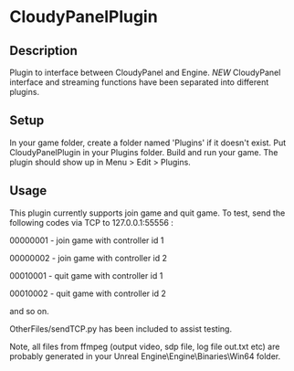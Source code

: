 # CloudyPanelPlugin
## Description

Plugin to interface between CloudyPanel and Engine. *NEW* CloudyPanel interface and streaming functions have been separated into different plugins.

## Setup

In your game folder, create a folder named 'Plugins' if it doesn't exist. Put CloudyPanelPlugin in your Plugins folder. Build and run your game. The plugin should show up in Menu > Edit > Plugins.

## Usage

This plugin currently supports join game and quit game. To test, send the following codes via TCP to 127.0.0.1:55556 :

00000001 - join game with controller id 1

00000002 - join game with controller id 2

00010001 - quit game with controller id 1

00010002 - quit game with controller id 2

and so on. 

OtherFiles/sendTCP.py has been included to assist testing.

Note, all files from ffmpeg (output video, sdp file, log file out.txt etc) are probably generated in your Unreal Engine\Engine\Binaries\Win64 folder.